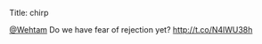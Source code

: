 Title: chirp

<a href="http://twitter.com/Wehtam">@Wehtam</a> Do we have fear of rejection yet? <a href="http://t.co/N4lWU38h">http://t.co/N4lWU38h</a>

